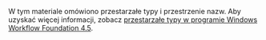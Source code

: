 W tym materiale omówiono przestarzałe typy i przestrzenie nazw. Aby uzyskać więcej informacji, zobacz [przestarzałe typy w programie Windows Workflow Foundation 4.5](https://aka.ms/wfdeprecatedtypes).